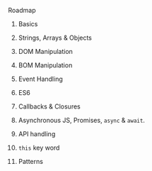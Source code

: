 Roadmap
1. Basics
2. Strings, Arrays & Objects
3. DOM Manipulation
4. BOM Manipulation
5. Event Handling
6. ES6

7. Callbacks & Closures
7. Asynchronous JS, Promises, `async` & `await`. 
8. API handling
9. `this` key word
10. Patterns